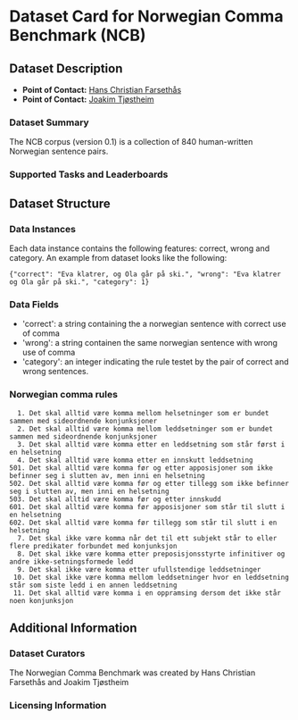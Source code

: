 # Dataset Card for Norwegian Comma Benchmark (NCB)

## Dataset Description
- **Point of Contact:** [Hans Christian Farsethås](mailto:hans.farsethas@uib.no)
- **Point of Contact:** [Joakim Tjøstheim](mailto:joakimtjostheim@outlook.com)

### Dataset Summary

The NCB corpus (version 0.1) is a collection of 840 human-written Norwegian sentence pairs.

### Supported Tasks and Leaderboards


## Dataset Structure

### Data Instances
Each data instance contains the following features: correct, wrong and category. An example from dataset looks like the following:
```
{"correct": "Eva klatrer, og Ola går på ski.", "wrong": "Eva klatrer og Ola går på ski.", "category": 1}

```

### Data Fields

- 'correct': a string containing the a norwegian sentence with correct use of comma
- 'wrong': a string containen the same norwegian sentence with wrong use of comma
- 'category': an integer indicating the rule testet by the pair of correct and wrong sentences.

### Norwegian comma rules
```
  1. Det skal alltid være komma mellom helsetninger som er bundet sammen med sideordnende konjunksjoner
  2. Det skal alltid være komma mellom leddsetninger som er bundet sammen med sideordnende konjunksjoner
  3. Det skal alltid være komma etter en leddsetning som står først i en helsetning
  4. Det skal alltid være komma etter en innskutt leddsetning
501. Det skal alltid være komma før og etter apposisjoner som ikke befinner seg i slutten av, men inni en helsetning
502. Det skal alltid være komma før og etter tillegg som ikke befinner seg i slutten av, men inni en helsetning
503. Det skal alltid være komma før og etter innskudd
601. Det skal alltid være komma før apposisjoner som står til slutt i en helsetning
602. Det skal alltid være komma før tillegg som står til slutt i en helsetning
  7. Det skal ikke være komma når det til ett subjekt står to eller flere predikater forbundet med konjunksjon
  8. Det skal ikke være komma etter preposisjonsstyrte infinitiver og andre ikke-setningsformede ledd
  9. Det skal ikke være komma etter ufullstendige leddsetninger
 10. Det skal ikke være komma mellom leddsetninger hvor en leddsetning står som siste ledd i en annen leddsetning
 11. Det skal alltid være komma i en oppramsing dersom det ikke står noen konjunksjon
```

## Additional Information

### Dataset Curators
The Norwegian Comma Benchmark was created by Hans Christian Farsethås and Joakim Tjøstheim

### Licensing Information

